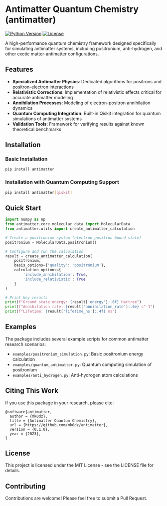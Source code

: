 # Antimatter Quantum Chemistry (antimatter)

[![Python Version](https://img.shields.io/badge/python-3.8%2B-blue)](https://www.python.org/downloads/)
[![License](https://img.shields.io/badge/License-MIT-green.svg)](https://opensource.org/licenses/MIT)

A high-performance quantum chemistry framework designed specifically for simulating antimatter systems, including positronium, anti-hydrogen, and other exotic matter-antimatter configurations.

## Features

- **Specialized Antimatter Physics**: Dedicated algorithms for positrons and positron-electron interactions
- **Relativistic Corrections**: Implementation of relativistic effects critical for accurate antimatter modeling
- **Annihilation Processes**: Modeling of electron-positron annihilation dynamics
- **Quantum Computing Integration**: Built-in Qiskit integration for quantum simulations of antimatter systems
- **Validation Tools**: Framework for verifying results against known theoretical benchmarks

## Installation

### Basic Installation

```bash
pip install antimatter
```

### Installation with Quantum Computing Support

```bash
pip install antimatter[qiskit]
```

## Quick Start

```python
import numpy as np
from antimatter.core.molecular_data import MolecularData
from antimatter.utils import create_antimatter_calculation

# Create a positronium system (electron-positron bound state)
positronium = MolecularData.positronium()

# Configure and run the calculation
result = create_antimatter_calculation(
    positronium,
    basis_options={'quality': 'positronium'},
    calculation_options={
        'include_annihilation': True,
        'include_relativistic': True
    }
)

# Print key results
print(f"Ground state energy: {result['energy']:.6f} Hartree")
print(f"Annihilation rate: {result['annihilation_rate']:.6e} s^-1")
print(f"Lifetime: {result['lifetime_ns']:.4f} ns")
```

## Examples

The package includes several example scripts for common antimatter research scenarios:

- `examples/positronium_simulation.py`: Basic positronium energy calculation
- `examples/quantum_antimatter.py`: Quantum computing simulation of positronium
- `examples/anti_hydrogen.py`: Anti-hydrogen atom calculations

## Citing This Work

If you use this package in your research, please cite:

```
@software{antimatter,
  author = {mk0dz},
  title = {Antimatter Quantum Chemistry},
  url = {https://github.com/mk0dz/antimatter},
  version = {0.1.0},
  year = {2023},
}
```

## License

This project is licensed under the MIT License - see the LICENSE file for details.

## Contributing

Contributions are welcome! Please feel free to submit a Pull Request.